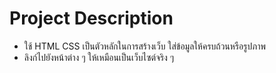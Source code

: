 # Project Description
- ใช้ HTML CSS เป็นตัวหลักในการสร้างเว็บ ใส่ข้อมูลให้ครบถ้วนหรือรูปภาพ
- ลิงก์ไปยังหน้าต่าง ๆ ให้เหมือนเป็นเว็บไซต์จริง ๆ 